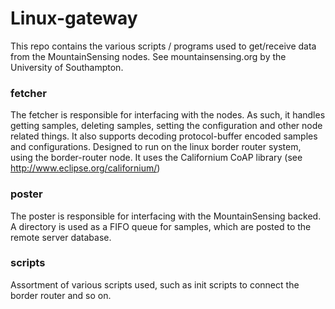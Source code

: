 # Linux-gateway

This repo contains the various scripts / programs
used to get/receive data from the MountainSensing nodes. 
See mountainsensing.org by the University of Southampton.

### fetcher

The fetcher is responsible for interfacing with the nodes.
As such, it handles getting samples, deleting samples,
setting the configuration and other node related things.
It also supports decoding protocol-buffer encoded samples and configurations.
Designed to run on the linux border router system, using the border-router node.
It uses the Californium CoAP library (see http://www.eclipse.org/californium/)

### poster

The poster is responsible for interfacing with the MountainSensing backed.
A directory is used as a FIFO queue for samples,
which are posted to the remote server database.

### scripts

Assortment of various scripts used, such as init scripts to connect
the border router and so on.
